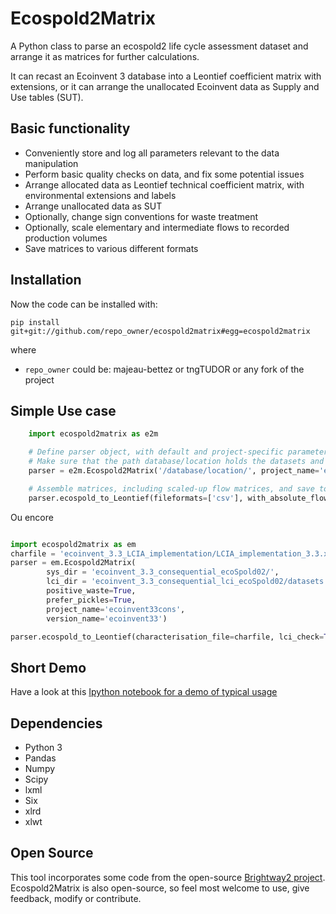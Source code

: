 Ecospold2Matrix
===============

A Python class to parse an ecospold2 life cycle assessment dataset and arrange it as matrices for further calculations.

It can recast an Ecoinvent 3 database into a Leontief coefficient matrix with extensions, or it can arrange the unallocated Ecoinvent data as Supply and Use tables (SUT).


Basic functionality
-------------------

- Conveniently store and log all parameters relevant to the data manipulation
- Perform basic quality checks on data, and fix some potential issues
- Arrange allocated data as Leontief technical coefficient matrix, with environmental extensions and labels
- Arrange unallocated data as SUT
- Optionally, change sign conventions for waste treatment
- Optionally, scale elementary and intermediate flows to recorded production volumes
- Save matrices to various different formats

Installation
------------

Now the code can be installed with:

`pip install git+git://github.com/repo_owner/ecospold2matrix#egg=ecospold2matrix`

where
* `repo_owner` could be: majeau-bettez or tngTUDOR or any fork of the project


Simple Use case
----------------
```python
	import ecospold2matrix as e2m

	# Define parser object, with default and project-specific parameters
	# Make sure that the path database/location holds the datasets and MasterData folders
	parser = e2m.Ecospold2Matrix('/database/location/', project_name='eco31_cons', positive_waste=True)

	# Assemble matrices, including scaled-up flow matrices, and save to csv-files
	parser.ecospold_to_Leontief(fileformats=['csv'], with_absolute_flows=True)
```

Ou encore


```python

import ecospold2matrix as em
charfile = 'ecoinvent_3.3_LCIA_implementation/LCIA_implementation_3.3.xlsx'
parser = em.Ecospold2Matrix(
        sys_dir = 'ecoinvent_3.3_consequential_ecoSpold02/',
        lci_dir = 'ecoinvent_3.3_consequential_lci_ecoSpold02/datasets',
        positive_waste=True,
        prefer_pickles=True,
        project_name='ecoinvent33cons',
        version_name='ecoinvent33')

parser.ecospold_to_Leontief(characterisation_file=charfile, lci_check=True)
```
Short Demo
----------
Have a look at this [Ipython notebook for a demo of typical usage](http://nbviewer.ipython.org/github/majeau-bettez/ecospold2matrix/blob/master/doc/ecospold2matrix_demo.ipynb)


Dependencies
------------

- Python 3
- Pandas
- Numpy
- Scipy
- lxml
- Six
- xlrd
- xlwt

Open Source
----------

This tool incorporates some code from the open-source [Brightway2 project](http://brightwaylca.org/). Ecospold2Matrix is also open-source, so feel most welcome to use, give feedback, modify or contribute.
